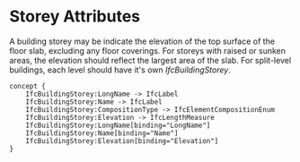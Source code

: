 Storey Attributes
=================

A building storey may be indicate the elevation of the top surface of the floor slab, excluding any floor coverings. For storeys with raised or sunken areas, the elevation should reflect the largest area of the slab. For split-level buildings, each level should have it's own _IfcBuildingStorey_.

```
concept {
    IfcBuildingStorey:LongName -> IfcLabel
    IfcBuildingStorey:Name -> IfcLabel
    IfcBuildingStorey:CompositionType -> IfcElementCompositionEnum
    IfcBuildingStorey:Elevation -> IfcLengthMeasure
    IfcBuildingStorey:LongName[binding="LongName"]
    IfcBuildingStorey:Name[binding="Name"]
    IfcBuildingStorey:Elevation[binding="Elevation"]
}
```
